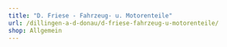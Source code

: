 ```yaml
---
title: "D. Friese - Fahrzeug- u. Motorenteile"
url: /dillingen-a-d-donau/d-friese-fahrzeug-u-motorenteile/
shop: Allgemein
---
```


